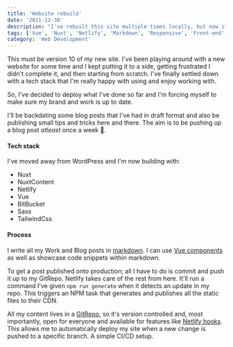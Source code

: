 ```yaml
---
title: 'Website rebuild'
date: '2021-12-30'
description: "I've rebuilt this site multiple times locally, but now it's in production. Here's what I've changed"
tags: ['Vue', 'Nuxt', 'Netlify', 'Markdown', 'Responsive', 'Front-end', 'CSS', 'HTML', 'JS']
category: 'Web Development'
---
```


This must be version 10 of my new site. I've been playing around with a new website for some time and I kept
putting it to a side, getting frustrated I didn't complete it, and then starting from scratch. I've finally settled down with a tech stack that I'm really happy with using and enjoy working with.

So, I've decided to deploy what I've done so far and I'm forcing myself to make sure my brand and work is up to date.

I'll be backdating some blog posts that I've had in draft format and also be publishing small tips and tricks here and there. The aim is to be pushing up a blog post _atleast_ once a week 📝.

#### Tech stack
I've moved away from WordPress and I'm now building with:

- Nuxt
- NuxtContent
- Netlify
- Vue
- BitBucket
- Sass
- TailwindCss

#### Process
I write all my Work and Blog posts in [markdown](https://www.markdownguide.org). I can use [Vue components](https://vuejs.org/v2/guide/components.html) as well as showcase code snippets within markdown.

To get a post published onto production; all I have to do is commit and push it up to my GitRepo. Netlify takes care of the rest from here. It'll run a command I've given `npm run generate` when it detects an update in my repo. This triggers an NPM task that generates and publishes all the static files to their CDN.

All my content lives in a [GitRepo](https://bitbucket.org/KamBanwait/scriptedpixelsrebuild/src/master/), so it's version controlled and, most importantly, open for everyone and available for features like [Netlify hooks](https://docs.netlify.com/configure-builds/build-hooks/). This allows me to automatically deploy my site when a new change is pushed to a specific branch. A simple CI/CD setup.
